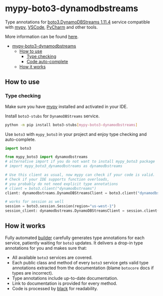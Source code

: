 # mypy-boto3-dynamodbstreams

Type annotations for
[boto3.DynamoDBStreams 1.11.4](https://boto3.amazonaws.com/v1/documentation/api/1.11.4/reference/services/dynamodbstreams.html#DynamoDBStreams) service
compatible with [mypy](https://github.com/python/mypy), [VSCode](https://code.visualstudio.com/),
[PyCharm](https://www.jetbrains.com/pycharm/) and other tools.

More information can be found [here](https://vemel.github.io/mypy_boto3/).

- [mypy-boto3-dynamodbstreams](#mypy-boto3-dynamodbstreams)
  - [How to use](#how-to-use)
    - [Type checking](#type-checking)
    - [Code auto-complete](#code-auto-complete)
  - [How it works](#how-it-works)

## How to use

### Type checking

Make sure you have [mypy](https://github.com/python/mypy) installed and activated in your IDE.

Install `boto3-stubs` for `DynamoDBStreams` service.

```bash
python -m pip install boto3-stubs[mypy-boto3-dynamodbstreams]
```

Use `boto3` with `mypy_boto3` in your project and enjoy type checking and auto-complete.

```python
import boto3

from mypy_boto3 import dynamodbstreams
# alternative import if you do not want to install mypy_boto3 package
# import mypy_boto3_dynamodbstreams as dynamodbstreams

# Use this client as usual, now mypy can check if your code is valid.
# Check if your IDE supports function overloads,
# you probably do not need explicit type annotations
# client = boto3.client("dynamodbstreams")
client: dynamodbstreams.DynamoDBStreamsClient = boto3.client("dynamodbstreams")

# works for session as well
session = boto3.session.Session(region="us-west-1")
session_client: dynamodbstreams.DynamoDBStreamsClient = session.client("dynamodbstreams")

```

## How it works

Fully automated [builder](https://github.com/vemel/mypy_boto3) carefully generates
type annotations for each service, patiently waiting for `boto3` updates. It delivers
a drop-in type annotations for you and makes sure that:

- All available `boto3` services are covered.
- Each public class and method of every `boto3` service gets valid type annotations
  extracted from the documentation (blame `botocore` docs if types are incorrect).
- Type annotations include up-to-date documentation.
- Link to documentation is provided for every method.
- Code is processed by [black](https://github.com/psf/black) for readability.
